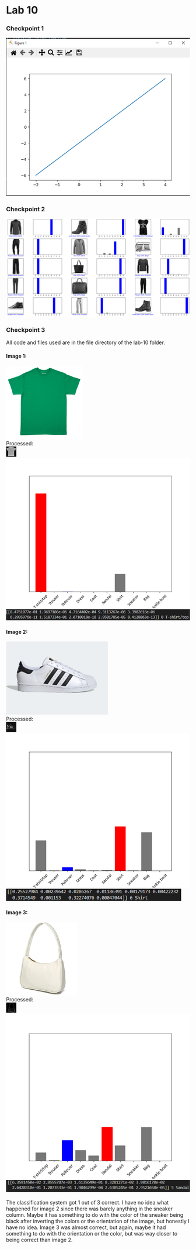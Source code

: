 # Lab 10
### Checkpoint 1
![image](https://github.com/phama2/oss-repo-template/blob/master/labs/lab-10/Files/Checkpoint1.PNG)

### Checkpoint 2
![image](https://github.com/phama2/oss-repo-template/blob/master/labs/lab-10/Files/Checkpoint2.PNG)

### Checkpoint 3
All code and files used are in the file directory of the lab-10 folder.
#### Image 1:
<a href="url"><img src="https://github.com/phama2/oss-repo-template/blob/master/labs/lab-10/Files/cloth1.PNG" height="200" ></a> \
Processed: \
![image](https://github.com/phama2/oss-repo-template/blob/master/labs/lab-10/Files/cloth1_processed.png) \
![image](https://github.com/phama2/oss-repo-template/blob/master/labs/lab-10/Files/Figure_1.png)
![image](https://github.com/phama2/oss-repo-template/blob/master/labs/lab-10/Files/cloth1out.PNG)

#### Image 2:
<a href="url"><img src="https://github.com/phama2/oss-repo-template/blob/master/labs/lab-10/Files/cloth2.PNG" height="200" ></a> \
Processed: \
![image](https://github.com/phama2/oss-repo-template/blob/master/labs/lab-10/Files/cloth2_processed.png) \
![image](https://github.com/phama2/oss-repo-template/blob/master/labs/lab-10/Files/Figure_2.png)
![image](https://github.com/phama2/oss-repo-template/blob/master/labs/lab-10/Files/cloth2out.PNG)

#### Image 3:
<a href="url"><img src="https://github.com/phama2/oss-repo-template/blob/master/labs/lab-10/Files/cloth3.PNG" height="200" ></a> \
Processed: \
![image](https://github.com/phama2/oss-repo-template/blob/master/labs/lab-10/Files/cloth3_processed.png) \
![image](https://github.com/phama2/oss-repo-template/blob/master/labs/lab-10/Files/Figure_3.png)
![image](https://github.com/phama2/oss-repo-template/blob/master/labs/lab-10/Files/cloth3out.PNG) \
\
The classification system got 1 out of 3 correct. I have no idea what happened for image 2 since there was barely anything in the sneaker column. Maybe it has something to do with the color of the sneaker being black after inverting the colors or the orientation of the image, but honestly I have no idea. Image 3 was almost correct, but again, maybe it had something to do with the orientation or the color, but was way closer to being correct than image 2.
